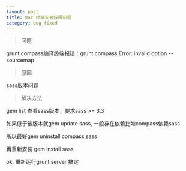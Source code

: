 ```yaml
---
layout: post
title: mac 终端安装权限问题
category: bug fixed
---
```


>问题

grunt compass编译终端报错：grunt compass Error: invalid option --sourcemap

>原因

sass版本问题

>解决方法

gem list 查看sass版本，要求sass >= 3.3 

如果低于该版本就gem update sass, 一般存在依赖比如compass依赖sass

所以最好gem uninstall compass,sass

再重新安装 gem install sass

ok, 重新运行grunt server 搞定